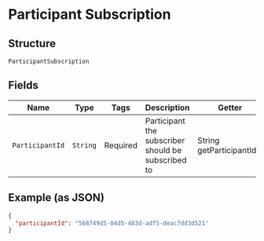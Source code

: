 
# Participant Subscription

## Structure

`ParticipantSubscription`

## Fields

| Name | Type | Tags | Description | Getter | Setter |
|  --- | --- | --- | --- | --- | --- |
| `ParticipantId` | `String` | Required | Participant the subscriber should be subscribed to | String getParticipantId() | setParticipantId(String participantId) |

## Example (as JSON)

```json
{
  "participantId": "568749d5-04d5-483d-adf5-deac7dd3d521"
}
```

